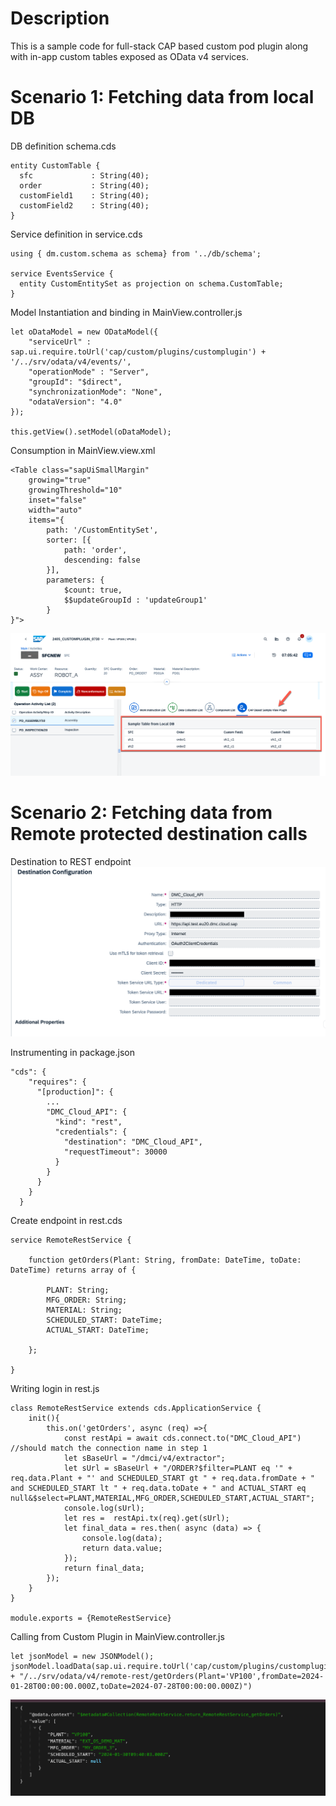 # Description
This is a sample code for full-stack CAP based custom pod plugin along with in-app custom tables exposed as OData v4 services. 

# Scenario 1: Fetching data from local DB

DB definition schema.cds

```
entity CustomTable {
  sfc             : String(40);
  order           : String(40);
  customField1    : String(40);
  customField2    : String(40);
}
```

Service definition in service.cds

```
using { dm.custom.schema as schema} from '../db/schema';

service EventsService {
  entity CustomEntitySet as projection on schema.CustomTable;
}
```

Model Instantiation and binding in MainView.controller.js
```
let oDataModel = new ODataModel({
    "serviceUrl" : sap.ui.require.toUrl('cap/custom/plugins/customplugin') + '/../srv/odata/v4/events/',
	"operationMode" : "Server",
	"groupId": "$direct",
	"synchronizationMode": "None",
	"odataVersion": "4.0"
});

this.getView().setModel(oDataModel);
```

Consumption in MainView.view.xml
```
<Table class="sapUiSmallMargin"								
	growing="true" 
	growingThreshold="10"
	inset="false"
	width="auto"
	items="{
	    path: '/CustomEntitySet',
		sorter: [{
			path: 'order', 
			descending: false
		}],
		parameters: {
			$count: true,
			$$updateGroupId : 'updateGroup1'
		}
}">																
```



![](./readMeReferences/image/DataFromLocalDB.png)



# Scenario 2: Fetching data from Remote protected destination calls

Destination to REST endpoint
![](./readMeReferences/image/RemoteAPIDestination.png)

Instrumenting in package.json

```
"cds": {
    "requires": {
      "[production]": {
        ...
        "DMC_Cloud_API": {
          "kind": "rest",
          "credentials": {
            "destination": "DMC_Cloud_API",
            "requestTimeout": 30000
          }
        }
      }
    }
  }
```

Create endpoint in rest.cds

```
service RemoteRestService {

    function getOrders(Plant: String, fromDate: DateTime, toDate: DateTime) returns array of {

        PLANT: String;
        MFG_ORDER: String;
        MATERIAL: String;
        SCHEDULED_START: DateTime;
        ACTUAL_START: DateTime;

    };

}
```

Writing login in rest.js

```
class RemoteRestService extends cds.ApplicationService {
    init(){
        this.on('getOrders', async (req) =>{
            const restApi = await cds.connect.to("DMC_Cloud_API") //should match the connection name in step 1
            let sBaseUrl = "/dmci/v4/extractor";
            let sUrl = sBaseUrl + "/ORDER?$filter=PLANT eq '" + req.data.Plant + "' and SCHEDULED_START gt " + req.data.fromDate + " and SCHEDULED_START lt " + req.data.toDate + " and ACTUAL_START eq null&$select=PLANT,MATERIAL,MFG_ORDER,SCHEDULED_START,ACTUAL_START";
            console.log(sUrl);
            let res =  restApi.tx(req).get(sUrl);
            let final_data = res.then( async (data) => {
                console.log(data);
                return data.value;
            });    
            return final_data;
        });
    }
}

module.exports = {RemoteRestService}
```

Calling from Custom Plugin in MainView.controller.js

```
let jsonModel = new JSONModel();
jsonModel.loadData(sap.ui.require.toUrl('cap/custom/plugins/customplugin') + "/../srv/odata/v4/remote-rest/getOrders(Plant='VP100',fromDate=2024-01-28T00:00:00.000Z,toDate=2024-07-28T00:00:00.000Z)")

```

![](./readMeReferences/image/RemoteAPITEst.png)

